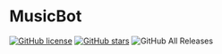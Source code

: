 # MusicBot

[![GitHub license](https://img.shields.io/github/license/ByHaeSung/MusicBot)](https://github.com/ByHaeSung/MusicBot/blob/master/LICENSE)
[![GitHub stars](https://img.shields.io/github/stars/ByHaeSung/MusicBot)](https://github.com/ByHaeSung/MusicBot/stargazers)
![GitHub All Releases](https://img.shields.io/github/downloads/ByHaeSung/MusicBot/total)
